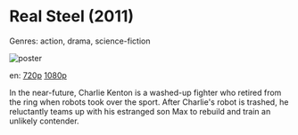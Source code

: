 # Real Steel (2011)

Genres: action, drama, science-fiction

![poster](http://image.tmdb.org/t/p/w500/drtXi58nN6P3zcoLh6wUlsZAYqh.jpg)

en:
  [720p](magnet:?xt=urn:btih:004D5E8EDD25172CEC9B0BE3676D7D81369AF2F4&tr=udp://glotorrents.pw:6969/announce&tr=udp://tracker.opentrackr.org:1337/announce&tr=udp://torrent.gresille.org:80/announce&tr=udp://tracker.openbittorrent.com:80&tr=udp://tracker.coppersurfer.tk:6969&tr=udp://tracker.leechers-paradise.org:6969&tr=udp://p4p.arenabg.ch:1337&tr=udp://tracker.internetwarriors.net:1337)
  [1080p](magnet:?xt=urn:btih:028119B1CB98657989D91D3F55ECE13F2CB32309&tr=udp://glotorrents.pw:6969/announce&tr=udp://tracker.opentrackr.org:1337/announce&tr=udp://torrent.gresille.org:80/announce&tr=udp://tracker.openbittorrent.com:80&tr=udp://tracker.coppersurfer.tk:6969&tr=udp://tracker.leechers-paradise.org:6969&tr=udp://p4p.arenabg.ch:1337&tr=udp://tracker.internetwarriors.net:1337)
  


In the near-future, Charlie Kenton is a washed-up fighter who retired from the ring when robots took over the sport. After Charlie's robot is trashed, he reluctantly teams up with his estranged son Max to rebuild and train an unlikely contender.